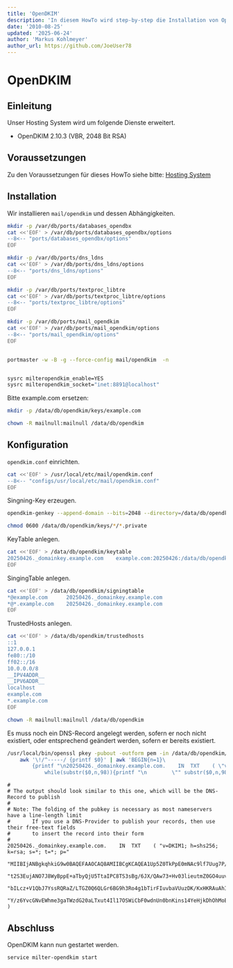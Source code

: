 ```yaml
---
title: 'OpenDKIM'
description: 'In diesem HowTo wird step-by-step die Installation von OpenDKIM für ein Hosting System auf Basis von FreeBSD 64Bit auf einem dedizierten Server beschrieben.'
date: '2010-08-25'
updated: '2025-06-24'
author: 'Markus Kohlmeyer'
author_url: https://github.com/JoeUser78
---
```


# OpenDKIM

## Einleitung

Unser Hosting System wird um folgende Dienste erweitert.

- OpenDKIM 2.10.3 (VBR, 2048 Bit RSA)

## Voraussetzungen

Zu den Voraussetzungen für dieses HowTo siehe bitte: [Hosting System](/howtos/freebsd/hosting_system/)

## Installation

Wir installieren `mail/opendkim` und dessen Abhängigkeiten.

``` bash
mkdir -p /var/db/ports/databases_opendbx
cat <<'EOF' > /var/db/ports/databases_opendbx/options
--8<-- "ports/databases_opendbx/options"
EOF

mkdir -p /var/db/ports/dns_ldns
cat <<'EOF' > /var/db/ports/dns_ldns/options
--8<-- "ports/dns_ldns/options"
EOF

mkdir -p /var/db/ports/textproc_libtre
cat <<'EOF' > /var/db/ports/textproc_libtre/options
--8<-- "ports/textproc_libtre/options"
EOF

mkdir -p /var/db/ports/mail_opendkim
cat <<'EOF' > /var/db/ports/mail_opendkim/options
--8<-- "ports/mail_opendkim/options"
EOF


portmaster -w -B -g --force-config mail/opendkim  -n


sysrc milteropendkim_enable=YES
sysrc milteropendkim_socket="inet:8891@localhost"
```

Bitte example.com ersetzen:

``` bash
mkdir -p /data/db/opendkim/keys/example.com

chown -R mailnull:mailnull /data/db/opendkim
```

## Konfiguration

`opendkim.conf` einrichten.

``` bash
cat <<'EOF' > /usr/local/etc/mail/opendkim.conf
--8<-- "configs/usr/local/etc/mail/opendkim.conf"
EOF
```

Singning-Key erzeugen.

``` bash
opendkim-genkey --append-domain --bits=2048 --directory=/data/db/opendkim/keys/example.com --domain=example.com --hash-algorithms=sha256 --note=example.com --selector=20250426 --subdomains --verbose

chmod 0600 /data/db/opendkim/keys/*/*.private
```

KeyTable anlegen.

``` bash
cat <<'EOF' > /data/db/opendkim/keytable
20250426._domainkey.example.com    example.com:20250426:/data/db/opendkim/keys/example.com/20250426.private
EOF
```

SingingTable anlegen.

``` bash
cat <<'EOF' > /data/db/opendkim/signingtable
*@example.com      20250426._domainkey.example.com
*@*.example.com    20250426._domainkey.example.com
EOF
```

TrustedHosts anlegen.

``` bash
cat <<'EOF' > /data/db/opendkim/trustedhosts
::1
127.0.0.1
fe80::/10
ff02::/16
10.0.0.0/8
__IPV4ADDR__
__IPV6ADDR__
localhost
example.com
*.example.com
EOF
```

``` bash
chown -R mailnull:mailnull /data/db/opendkim
```

Es muss noch ein DNS-Record angelegt werden, sofern er noch nicht existiert, oder entsprechend geändert werden, sofern er bereits existiert.

``` bash
/usr/local/bin/openssl pkey -pubout -outform pem -in /data/db/opendkim/keys/example.com/20250426.private | \
    awk '\!/^-----/ {printf $0}' | awk 'BEGIN{n=1}\
        {printf "\n20250426._domainkey.example.com.    IN  TXT    ( \"v=DKIM1; h=shs256; k=rsa; s=*; t=*; p=\"";\
            while(substr($0,n,98)){printf "\n        \"" substr($0,n,98) "\"";n+=98};printf " )\n"}'
```

``` dns-zone
#
# The output should look similar to this one, which will be the DNS-Record to publish
#
# Note: The folding of the pubkey is necessary as most nameservers have a line-length limit
#       If you use a DNS-Provider to publish your records, then use their free-text fields
#       to insert the record into their form
#
20250426._domainkey.example.com.    IN  TXT    ( "v=DKIM1; h=shs256; k=rsa; s=*; t=*; p="
        "MIIBIjANBgkqhkiG9w0BAQEFAAOCAQ8AMIIBCgKCAQEA1Up5Z0TkPpE0mNAc9lf7Uug7P/n28Kk6fXC1V8m93dE+NPgsTKp4k+"
        "t2S3EujANO7J8WyBppE+aTbyQjU5TtaIPC8TS3sBg/6JX/QAw73+Hv03lieutmZ0GO4uuvj+QbOuDqNwHR/DZih3BrV7Mtit4F"
        "bILcz+V1QbJ7YssRQRaZ/LTGZ0Q6QLGr6BG9h3Ro4g1bTirFIuvbaVUuzDK/KxHKRAuAhIB7mmrpPRDQlFjgva9vQYsQUcQtVh"
        "Y/z6YvcGNvEWhme3gaTWzdG20aLTxut4Il17OSWiCbF0wdnUn0bnKins14YeHjkDhOhMoEagd3lWWs0k2KNxnbYljPQwIDAQAB" )
```

## Abschluss

OpenDKIM kann nun gestartet werden.

``` bash
service milter-opendkim start
```
